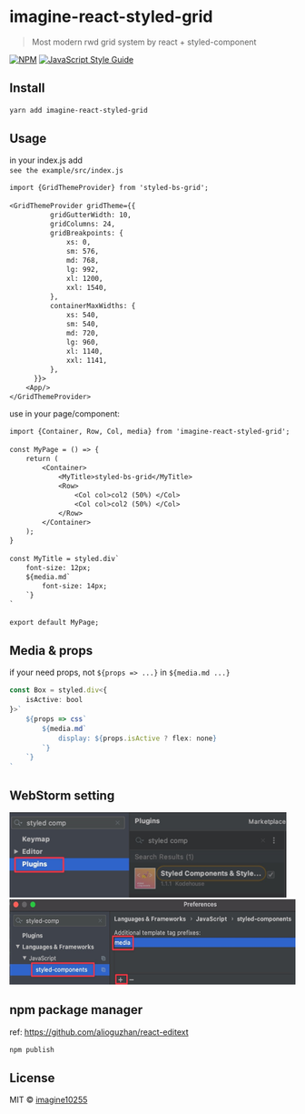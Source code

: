 # imagine-react-styled-grid

> Most modern rwd grid system by react + styled-component

[![NPM](https://img.shields.io/npm/v/imagine-react-styled-grid.svg)](https://www.npmjs.com/package/imagine-react-styled-grid) [![JavaScript Style Guide](https://img.shields.io/badge/code_style-standard-brightgreen.svg)](https://standardjs.com)

## Install

```bash
yarn add imagine-react-styled-grid
```

## Usage
in your index.js add  
`see the example/src/index.js`

```tsx
import {GridThemeProvider} from 'styled-bs-grid';

<GridThemeProvider gridTheme={{
          gridGutterWidth: 10,
          gridColumns: 24,
          gridBreakpoints: {
              xs: 0,
              sm: 576,
              md: 768,
              lg: 992,
              xl: 1200,
              xxl: 1540,
          },
          containerMaxWidths: {
              xs: 540,
              sm: 540,
              md: 720,
              lg: 960,
              xl: 1140,
              xxl: 1141,
          },
      }}>
    <App/>
</GridThemeProvider>
```

use in your page/component:
```tsx
import {Container, Row, Col, media} from 'imagine-react-styled-grid';

const MyPage = () => {
    return (
        <Container>
            <MyTitle>styled-bs-grid</MyTitle>
            <Row>
                <Col col>col2 (50%) </Col>
                <Col col>col2 (50%) </Col>
            </Row>
        </Container>
    );
}

const MyTitle = styled.div`
    font-size: 12px;
    ${media.md`
        font-size: 14px;
    `}
`

export default MyPage;
```


## Media & props

if your need props, not `${props => ...}` in `${media.md ...}` 
```ts
const Box = styled.div<{
    isActive: bool
}>`
    ${props => css`
        ${media.md`
            display: ${props.isActive ? flex: none}
        `}
    `}
`
```
## WebStorm setting

<img src="./docs/assets/install-plugin.jpg" height="150"/>
<img src="./docs/assets/setting-media.jpg" height="150"/>




## npm package manager

ref: https://github.com/alioguzhan/react-editext

```bash
npm publish
```


## License

MIT © [imagine10255](https://github.com/imagine10255)
